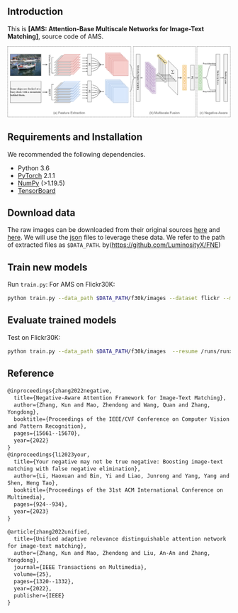 ## Introduction
This is **[AMS: Attention-Base Multiscale Networks for Image-Text Matching]**, source code of AMS.

![image](https://github.com/WMSlalalala/AMS/blob/main/fig5.png)

## Requirements and Installation
We recommended the following dependencies.
* Python 3.6
* [PyTorch](http://pytorch.org/) 2.1.1
* [NumPy](http://www.numpy.org/) (>1.19.5)
* [TensorBoard](https://github.com/TeamHG-Memex/tensorboard_logger)

## Download data
The raw images can be downloaded from their original sources [here](http://shannon.cs.illinois.edu/DenotationGraph/) and [here](http://mscoco.org/). We will use the [json](https://drive.google.com/drive/folders/1mondFS6TCbzvz2ZUk4UDFAxnD8xk25ie?usp=drive_link) files to leverage these data.
We refer to the path of extracted files as `$DATA_PATH`. by(https://github.com/LuminosityX/FNE) 

## Train new models
Run `train.py`:
For AMS on Flickr30K:
```bash
python train.py --data_path $DATA_PATH/f30k/images --dataset flickr --max_violation --max_violation
```

## Evaluate trained models
Test on Flickr30K:
```bash
python train.py --data_path $DATA_PATH/f30k/images  --resume /runs/runx/model_best.pth.tar  --dataset flickr --max_violation --test
```

## Reference
```
@inproceedings{zhang2022negative,
  title={Negative-Aware Attention Framework for Image-Text Matching},
  author={Zhang, Kun and Mao, Zhendong and Wang, Quan and Zhang, Yongdong},
  booktitle={Proceedings of the IEEE/CVF Conference on Computer Vision and Pattern Recognition},
  pages={15661--15670},
  year={2022}
}
@inproceedings{li2023your,
  title={Your negative may not be true negative: Boosting image-text matching with false negative elimination},
  author={Li, Haoxuan and Bin, Yi and Liao, Junrong and Yang, Yang and Shen, Heng Tao},
  booktitle={Proceedings of the 31st ACM International Conference on Multimedia},
  pages={924--934},
  year={2023}
}

```
```
@article{zhang2022unified,
  title={Unified adaptive relevance distinguishable attention network for image-text matching},
  author={Zhang, Kun and Mao, Zhendong and Liu, An-An and Zhang, Yongdong},
  journal={IEEE Transactions on Multimedia},
  volume={25},
  pages={1320--1332},
  year={2022},
  publisher={IEEE}
}
```
